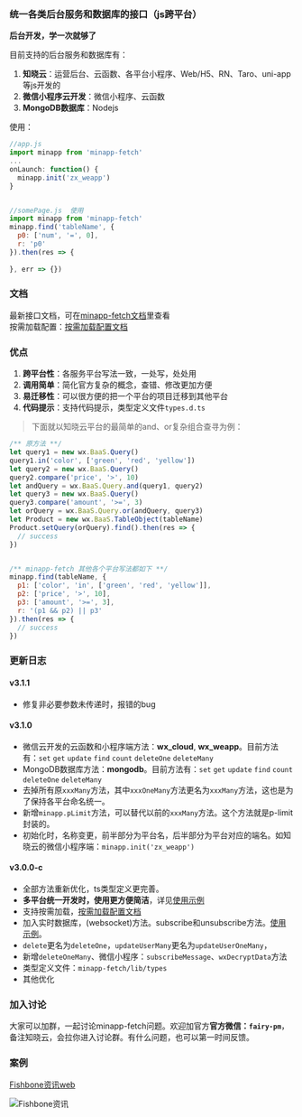 <!--
 * @Author: your name
 * @Date: 2020-01-29 11:37:27
 * @LastEditTime: 2020-06-13 10:13:44
 * @LastEditors: Please set LastEditors
 * @Description: In User Settings Edit
 * @FilePath: /minapp-fetch/README.md
 -->

### 统一各类后台服务和数据库的接口（js跨平台）    
   
**后台开发，学一次就够了**  
   
目前支持的后台服务和数据库有：  
1. **知晓云**：运营后台、云函数、各平台小程序、Web/H5、RN、Taro、uni-app等js开发的   
2. **微信小程序云开发**：微信小程序、云函数   
3. **MongoDB数据库**：Nodejs   
  
  
使用：  
```js
//app.js 
import minapp from 'minapp-fetch'
...
onLaunch: function() {
  minapp.init('zx_weapp')
}


//somePage.js  使用
import minapp from 'minapp-fetch'
minapp.find('tableName', {
  p0: ['num', '=', 0],
  r: 'p0'
}).then(res => {
  
}, err => {})
```  
  
### 文档  
最新接口文档，可在[minapp-fetch文档](https://wefishbone.com/detail/5d4135320bc9f3134de37fa6)里查看  
按需加载配置：[按需加载配置文档](https://wefishbone.com/detail/5ed5ae7b899abe7b80d67a5f)
  
### 优点  
1. **跨平台性**：各服务平台写法一致，一处写，处处用  
2. **调用简单**：简化官方复杂的概念，查错、修改更加方便  
3. **易迁移性**：可以很方便的把一个平台的项目迁移到其他平台  
4. **代码提示**：支持代码提示，类型定义文件`types.d.ts`  
  
> 下面就以知晓云平台的最简单的and、or复杂组合查寻为例：
  
```js
/** 原方法 **/
let query1 = new wx.BaaS.Query()
query1.in('color', ['green', 'red', 'yellow'])
let query2 = new wx.BaaS.Query()
query2.compare('price', '>', 10)
let andQuery = wx.BaaS.Query.and(query1, query2)
let query3 = new wx.BaaS.Query()
query3.compare('amount', '>=', 3)
let orQuery = wx.BaaS.Query.or(andQuery, query3)
let Product = new wx.BaaS.TableObject(tableName)
Product.setQuery(orQuery).find().then(res => {
  // success
})


/** minapp-fetch 其他各个平台写法都如下 **/
minapp.find(tableName, {
  p1: ['color', 'in', ['green', 'red', 'yellow']],
  p2: ['price', '>', 10],
  p3: ['amount', '>=', 3],
  r: '(p1 && p2) || p3'
}).then(res => {
  // success
})
```
  
### 更新日志  

#### v3.1.1  
- 修复非必要参数未传递时，报错的bug  
  
#### v3.1.0  
- 微信云开发的云函数和小程序端方法：**wx_cloud**, **wx_weapp**。目前方法有：`set` `get` `update` `find` `count` `deleteOne` `deleteMany`
- MongoDB数据库方法：**mongodb**。目前方法有：`set` `get` `update` `find` `count` `deleteOne` `deleteMany`
- 去掉所有原`xxxMany`方法，其中`xxxOneMany`方法更名为`xxxMany`方法，这也是为了保持各平台命名统一。
- 新增`minapp.pLimit`方法，可以替代以前的`xxxMany`方法。这个方法就是p-limit封装的。
- 初始化时，名称变更，前半部分为平台名，后半部分为平台对应的端名。如知晓云的微信小程序端：`minapp.init('zx_weapp')`
    
#### v3.0.0-c  
- 全部方法重新优化，ts类型定义更完善。  
- **多平台统一开发时，使用更方便简洁**，详见[使用示例](https://wefishbone.com/detail/5d4135320bc9f3134de37fa6#fishbone_%E4%BD%BF%E7%94%A8%E6%96%B9%E6%B3%95)  
- 支持按需加载，[按需加载配置文档](https://wefishbone.com/detail/5ed5ae7b899abe7b80d67a5f)   
- 加入实时数据库，(websocket)方法。subscribe和unsubscribe方法。[使用示例](https://wefishbone.com/detail/5f22d20a5cab4d6f035262c8)。  
- `delete`更名为`deleteOne`，`updateUserMany`更名为`updateUserOneMany`，  
- 新增`deleteOneMany`、微信小程序：`subscribeMessage`、`wxDecryptData`方法  
- 类型定义文件：`minapp-fetch/lib/types`
- 其他优化  
     
   
### 加入讨论    
大家可以加群，一起讨论minapp-fetch问题。欢迎加官方**官方微信：`fairy-pm`**，备注知晓云，会拉你进入讨论群。有什么问题，也可以第一时间反馈。  
   
   
### 案例    
[Fishbone资讯web](https://wefishbone.com)   
  
   
![Fishbone资讯](https://file.wefishbone.com/1jY4uY4sSjMv8WKO.jpeg)  
  
  